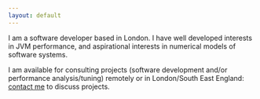 ```yaml
---
layout: default
---
```


I am a software developer based in London. I have well developed interests in JVM performance, and aspirational interests in numerical models of software systems. 

I am available for consulting projects (software development and/or performance analysis/tuning) remotely or in London/South East England: [contact me](richard@openkappa.co.uk) to discuss projects. 
